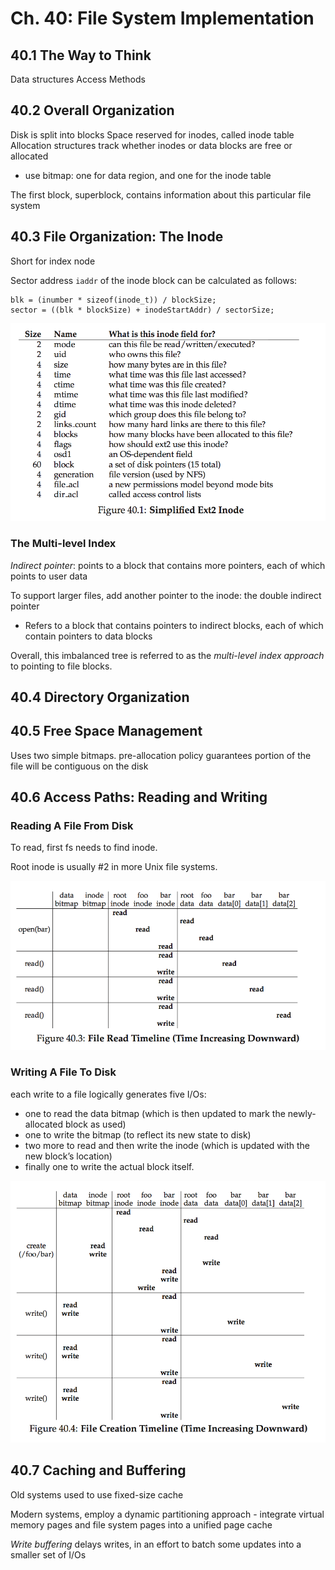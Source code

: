 # Ch. 40: File System Implementation

## 40.1 The Way to Think

Data structures
Access Methods

## 40.2 Overall Organization

Disk is split into blocks
Space reserved for inodes, called inode table
Allocation structures track whether inodes or data blocks are free or allocated
  - use bitmap: one for data region, and one for the inode table

The first block, superblock, contains information about this particular file system

## 40.3 File Organization: The Inode

Short for index node

Sector address `iaddr` of the inode block can be calculated as follows:
```
blk = (inumber * sizeof(inode_t)) / blockSize;
sector = ((blk * blockSize) + inodeStartAddr) / sectorSize;
```

![](../img/40.png)

### The Multi-level Index

*Indirect pointer*: points to a block that contains more pointers, each of which points to user data

To support larger files, add another pointer to the inode: the double indirect pointer
  - Refers to a block that contains pointers to indirect blocks, each of which contain pointers to data blocks

Overall, this imbalanced tree is referred to as the *multi-level index approach* to pointing to file blocks.

## 40.4 Directory Organization

## 40.5 Free Space Management

Uses two simple bitmaps. pre-allocation policy guarantees portion of the file will be contiguous on the disk

## 40.6 Access Paths: Reading and Writing

### Reading A File From Disk

To read, first fs needs to find inode.

Root inode is usually #2 in more Unix file systems.

![](../img/40-1.png)

### Writing A File To Disk

each write to a file logically generates five I/Os:
  - one to read the data bitmap (which is then updated to mark the newly-allocated block as used)
  - one to write the bitmap (to reflect its new state to disk)
  - two more to read and then write the inode (which is updated with the new block’s location)
  - finally one to write the actual block itself.

![](../img/40-2.png)

## 40.7 Caching and Buffering

Old systems used to use fixed-size cache

Modern systems, employ a dynamic partitioning approach - integrate virtual memory pages and file system pages into a unified page cache

*Write buffering* delays writes, in an effort to batch some updates into a smaller set of I/Os
